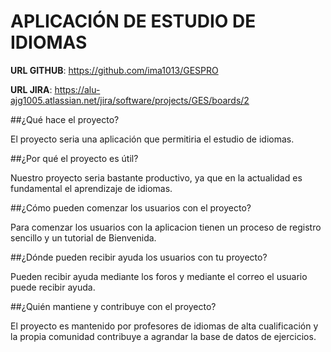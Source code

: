 # APLICACIÓN DE ESTUDIO DE IDIOMAS

**URL GITHUB**: https://github.com/ima1013/GESPRO

**URL JIRA**: https://alu-ajg1005.atlassian.net/jira/software/projects/GES/boards/2  

##¿Qué hace el proyecto?

El proyecto seria una aplicación que permitiria el estudio de idiomas.

##¿Por qué el proyecto es útil?

Nuestro proyecto seria bastante productivo, ya que en la actualidad es fundamental el aprendizaje de idiomas.

##¿Cómo pueden comenzar los usuarios con el proyecto?

Para comenzar los usuarios con la aplicacion tienen un proceso de registro sencillo y un tutorial de Bienvenida.

##¿Dónde pueden recibir ayuda los usuarios con tu proyecto?

Pueden recibir ayuda mediante los foros y mediante el correo el usuario puede recibir ayuda. 

##¿Quién mantiene y contribuye con el proyecto?

El proyecto es mantenido por profesores de idiomas de alta cualificación y la propia comunidad contribuye a 
agrandar la base de datos de ejercicios.


